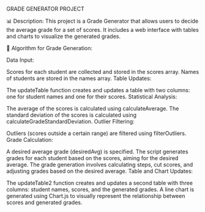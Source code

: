 
GRADE GENERATOR PROJECT

📊 Description:
This project is a Grade Generator that allows users to decide the average grade for a set of scores. It includes a web interface with tables and charts to visualize the generated grades.

🔧 Algorithm for Grade Generation:

Data Input:

Scores for each student are collected and stored in the scores array.
Names of students are stored in the names array.
Table Updates:

The updateTable function creates and updates a table with two columns: one for student names and one for their scores.
Statistical Analysis:

The average of the scores is calculated using calculateAverage.
The standard deviation of the scores is calculated using calculateGradeStandardDeviation.
Outlier Filtering:

Outliers (scores outside a certain range) are filtered using filterOutliers.
Grade Calculation:

A desired average grade (desiredAvg) is specified.
The script generates grades for each student based on the scores, aiming for the desired average.
The grade generation involves calculating steps, cut scores, and adjusting grades based on the desired average.
Table and Chart Updates:

The updateTable2 function creates and updates a second table with three columns: student names, scores, and the generated grades.
A line chart is generated using Chart.js to visually represent the relationship between scores and generated grades.
